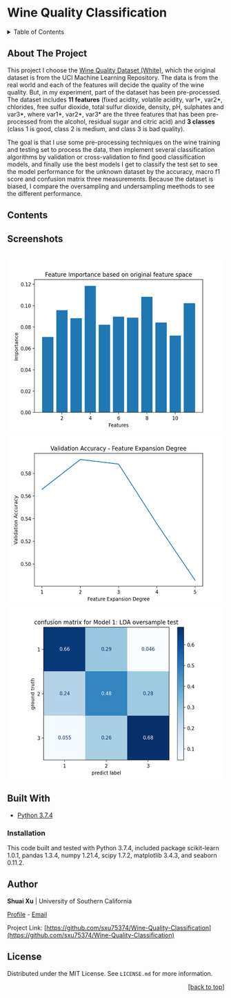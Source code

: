 <div id="top"></div>

# Wine Quality Classification


<!-- TABLE OF CONTENTS -->
<details>
  <summary>Table of Contents</summary>
  <ol>
    <li><a href="#about-the-project">About The Project</a></li>
    <li><a href="#contents">Contents</a></li>
    <li><a href="#screenshots">Screenshots</a></li>
    <li><a href="#built-with">Built With</a></li>
      <ul>
          <li><a href="#installation">Installation</a></li>
      </ul>
    <li><a href="#author">Author</a></li>
    <li><a href="#license">License</a></li>
  </ol>
</details>

## About The Project

This project I choose the [Wine Quality Dataset (White)](https://archive.ics.uci.edu/ml/datasets/Wine+Quality), which the original dataset is from the UCI Machine Learning Repository. The data is from the real world and each of the features will decide the quality of the wine quality. But, in my experiment, part of the dataset has been pre-processed. The dataset includes **11 features** (fixed acidity, volatile acidity, var1*, var2*, chlorides, free sulfur dioxide, total sulfur dioxide, density, pH, sulphates and var3*, where var1*, var2*, var3* are the three features that has been pre-processed from the alcohol, residual sugar and citric acid) and **3 classes** (class 1 is good, class 2 is medium, and class 3 is bad quality).

The goal is that I use some pre-processing techniques on the wine training and testing set to process the data, then implement several classification algorithms by validation or cross-validation to find good classification models, and finally use the best models I get to classify the test set to see the model performance for the unknown dataset by the accuracy, macro f1 score and confusion matrix three measurements. Because the dataset is biased, I compare the oversampling and undersampling meethods to see the different performance.

## Contents


## Screenshots
<br />
<div align="center">
  <img src="screenshots/screenshot1.png" alt="screenshot1" width="570" height="400">
  <img src="screenshots/screenshot2.png" alt="screenshot2" width="570" height="400">
  <img src="screenshots/screenshot3.png" alt="screenshot3" width="530" height="400">
</div>


## Built With
- [Python 3.7.4](https://www.python.org/downloads/release/python-374/)


### Installation
This code built and tested with Python 3.7.4, included package scikit-learn 1.0.1, pandas 1.3.4, numpy 1.21.4, scipy 1.7.2, matplotlib 3.4.3, and seaborn 0.11.2.


<!--## further improvement-->

## Author

**Shuai Xu** | University of Southern California

[Profile](https://github.com/sxu75374) - <a href="mailto:sxu75374@usc.edu?subject=Nice to meet you!&body=Hi Shuai!">Email</a>

Project Link: [https://github.com/sxu75374/Wine-Quality-Classification](https://github.com/sxu75374/Wine-Quality-Classification)

<!-- LICENSE -->
## License

Distributed under the MIT License. See `LICENSE.md` for more information.

<p align="right">[<a href="#top">back to top</a>]</p>

